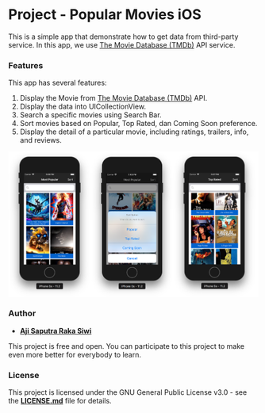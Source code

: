 # **Project - Popular Movies iOS**
This is a simple app that demonstrate how to get data from third-party service. In this app, we use [The Movie Database (TMDb)][1] API service.

### **Features**
This app has several features:
1. Display the Movie from [The Movie Database (TMDb)][2] API.
2. Display the data into UICollectionView. 
3. Search a specific movies using Search Bar.
4. Sort movies based on Popular, Top Rated, dan Coming Soon preference.
5. Display the detail of a particular movie, including ratings, trailers, info, and reviews.

<p align="center">
  <img src="https://github.com/Ajisaputrars/Project-Popular-Movies-App-iOS/blob/master/screenshot1.png" width="700" align="center">
</p>

### **Author**

* **[Aji Saputra Raka Siwi][3]**

This project is free and open. You can participate to this project to make even more better for everybody to learn.

### **License**
This project is licensed under the GNU General Public License v3.0 - see the [**LICENSE.md**][4] file for details.

[1]:	https://themoviedb.org
[2]:	https://themoviedb.org
[3]:	https://github.com/Ajisaputrars
[4]:	https://github.com/Ajisaputrars/Project-Popular-Movies-App-iOS/blob/master/LICENSE
